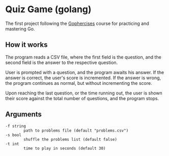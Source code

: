 # Quiz Game (golang)
The first project following the [Gophercises](https://gophercises.com/) course
for practicing and mastering Go.

## How it works
The program reads a CSV file, where the first field is the question, and the
second field is the answer to the respective question.

User is prompted with a question, and the program awaits his answer. If the
answer is correct, the user's score is incremented. If the answer is wrong,
the program continues as normal, but without incrementing the score.

Upon reaching the last question, or the time running out, the user is shown
their score against the total number of questions, and the program stops.

## Arguments
```
-f string
        path to problems file (default "problems.csv")
-s bool
        shuffle the problems list (default false)
-t int
        time to play in seconds (default 30)
```